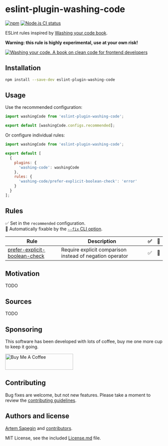 # eslint-plugin-washing-code

[![npm](https://img.shields.io/npm/v/eslint-plugin-washing-code.svg)](https://www.npmjs.com/package/eslint-plugin-washing-code) [![Node.js CI status](https://github.com/sapegin/eslint-plugin-washing-code/workflows/Node.js%20CI/badge.svg)](https://github.com/sapegin/eslint-plugin-washing-code/actions)

ESLint rules inspired by [Washing your code book](https://sapegin.me/book/).

**Warning: this rule is highly experimental, use at your own risk!**

[![Washing your code. A book on clean code for frontend developers](https://sapegin.me/images/washing-code-github.jpg)](https://sapegin.me/book/)

## Installation

```bash
npm install --save-dev eslint-plugin-washing-code
```

## Usage

Use the recommended configuration:

```js
import washingCode from 'eslint-plugin-washing-code';

export default [washingCode.configs.recommended];
```

Or configure individual rules:

```js
import washingCode from 'eslint-plugin-washing-code';

export default [
  {
    plugins: {
      'washing-code': washingCode
    },
    rules: {
      'washing-code/prefer-explicit-boolean-check': 'error'
    }
  }
];
```

## Rules

✅ Set in the `recommended` configuration.\
🔧 Automatically fixable by the [`--fix` CLI option](https://eslint.org/docs/user-guide/command-line-interface#--fix).

| Rule | Description | ✅ | 🔧 |
| --- | --- | --- | --- |
| [prefer-explicit-boolean-check](docs/rules/prefer-explicit-boolean-check.md) | Require explicit comparison instead of negation operator | ✅ | 🔧 |

## Motivation

TODO

## Sources

TODO

## Sponsoring

This software has been developed with lots of coffee, buy me one more cup to keep it going.

<a href="https://www.buymeacoffee.com/sapegin" target="_blank"><img src="https://cdn.buymeacoffee.com/buttons/lato-orange.png" alt="Buy Me A Coffee" height="51" width="217"></a>

## Contributing

Bug fixes are welcome, but not new features. Please take a moment to review the [contributing guidelines](Contributing.md).

## Authors and license

[Artem Sapegin](https://sapegin.me) and [contributors](https://github.com/sapegin/eslint-plugin-washing-code/graphs/contributors).

MIT License, see the included [License.md](License.md) file.
